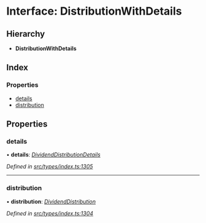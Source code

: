 # Interface: DistributionWithDetails

## Hierarchy

* **DistributionWithDetails**

## Index

### Properties

* [details](distributionwithdetails.md#details)
* [distribution](distributionwithdetails.md#distribution)

## Properties

###  details

• **details**: *[DividendDistributionDetails](dividenddistributiondetails.md)*

*Defined in [src/types/index.ts:1305](https://github.com/PolymeshAssociation/polymesh-sdk/blob/46845947/src/types/index.ts#L1305)*

___

###  distribution

• **distribution**: *[DividendDistribution](../classes/dividenddistribution.md)*

*Defined in [src/types/index.ts:1304](https://github.com/PolymeshAssociation/polymesh-sdk/blob/46845947/src/types/index.ts#L1304)*
